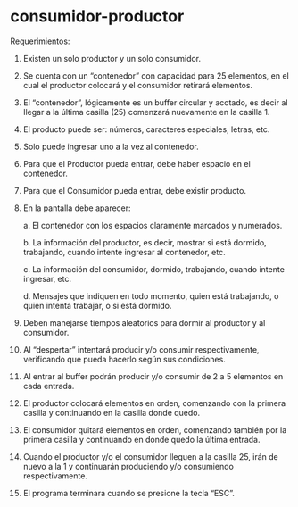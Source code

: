 # consumidor-productor


Requerimientos:

1. Existen un solo productor y un solo consumidor.

2. Se cuenta con un “contenedor” con capacidad para 25 elementos, en el cual el productor colocará y el consumidor retirará elementos.

3. El “contenedor”, lógicamente es un buffer circular y acotado, es decir al llegar a la última casilla (25) comenzará nuevamente en la casilla 1.

4. El producto puede ser: números, caracteres especiales, letras, etc.

5. Solo puede ingresar uno a la vez al contenedor.

6. Para que el Productor pueda entrar, debe haber espacio en el contenedor.

7. Para que el Consumidor pueda entrar, debe existir producto.

8. En la pantalla debe aparecer:

    a. El contenedor con los espacios claramente marcados y numerados.

    b. La información del productor, es decir, mostrar si está dormido, trabajando, cuando intente ingresar al contenedor, etc.

    c. La información del consumidor, dormido, trabajando, cuando intente ingresar, etc.

    d. Mensajes que indiquen en todo momento, quien está trabajando, o quien intenta trabajar, o si está dormido.

9. Deben manejarse tiempos aleatorios para dormir al productor y al consumidor.

10. Al “despertar” intentará producir y/o consumir respectivamente, verificando que pueda hacerlo según sus condiciones.

11. Al entrar al buffer podrán producir y/o consumir de 2 a 5 elementos en cada entrada.

12. El productor colocará elementos en orden,  comenzando con la primera casilla y continuando en la casilla donde quedo.

13. El consumidor quitará elementos en orden, comenzando también por la primera casilla y continuando en donde quedo la última entrada.

14. Cuando el productor y/o el consumidor lleguen a la casilla 25, irán de nuevo a la 1 y continuarán produciendo y/o consumiendo respectivamente.

15. El programa terminara cuando se presione la tecla “ESC”.
